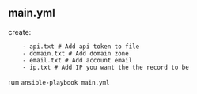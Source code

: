 ## main.yml

create:
```
    - api.txt # Add api token to file
    - domain.txt # Add domain zone
    - email.txt # Add account email
    - ip.txt # Add IP you want the the record to be
```
run 
` ansible-playbook main.yml  `

